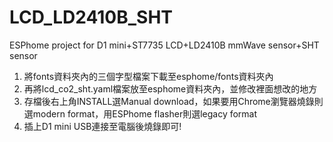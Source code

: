 # LCD_LD2410B_SHT
ESPhome project for D1 mini+ST7735 LCD+LD2410B mmWave sensor+SHT sensor 

1. 將fonts資料夾內的三個字型檔案下載至esphome/fonts資料夾內
2. 再將lcd_co2_sht.yaml檔案放至esphome資料夾內，並修改裡面想改的地方
3. 存檔後右上角INSTALL選Manual download，如果要用Chrome瀏覽器燒錄則選modern format，用ESPhome flasher則選legacy format
4. 插上D1 mini USB連接至電腦後燒錄即可!

